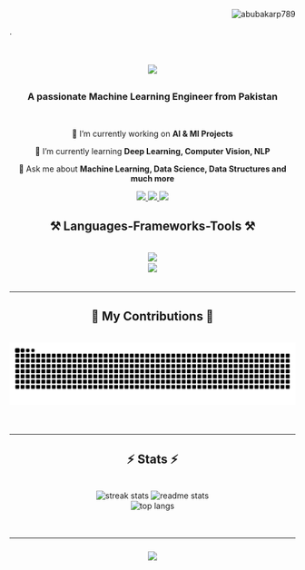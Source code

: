 <p align="right"> <img src="https://komarev.com/ghpvc/?username=abubakarp789&label=Profile%20views&color=0e75b6&style=flat" alt="abubakarp789" /> </p>.
<h1 align="center">
    <img src="https://readme-typing-svg.herokuapp.com/?font=Righteous&size=35&center=true&vCenter=true&width=500&height=70&duration=4000&lines=Hi+There!+👋;+I'm+Abu+Bakar!;" />
</h1>
<h3 align="center">A passionate Machine Learning Engineer from Pakistan</h3>
<br/>
<div align="center">

  🔭 I’m currently working on **AI & Ml Projects**
  
  🌱 I’m currently learning **Deep Learning, Computer Vision, NLP**

  💬 Ask me about **Machine Learning, Data Science, Data Structures and much more**
</div> 
<div align="center"> 
  <a href="mailto:abubakarp789@gmail.com">
    <img src="https://img.shields.io/badge/Gmail-333333?style=for-the-badge&logo=gmail&logoColor=red" />
  </a>
  <a href="https://www.linkedin.com/in/abubakar56" target="_blank">
    <img src="https://img.shields.io/badge/LinkedIn-0077B5?style=for-the-badge&logo=linkedin&logoColor=white" target="_blank" />
  </a>
  <a href="https://www.kaggle.com/abubakarp789" target="_blank">
    <img src="https://img.shields.io/badge/Kaggle-0077B5?style=for-the-badge&logo=Kaggle&logoColor=white" target="_blank" /> 
  </a>
</div>
<h2 align="center">⚒️ Languages-Frameworks-Tools ⚒️</h2>
<br/>
<div align="center">
    <img src="https://skillicons.dev/icons?i=html,css,vscode,github,git" />
  <br>
    <img src="https://skillicons.dev/icons?i=cpp,anaconda,python,scikitlearn,tensorflow,mysql,flask,gcp" />
</div>
<br/>
<hr/>
<div align="center">
  <h2>🐍 My Contributions 🐍</h2>
  <br>
  <img alt="snake eating my contributions" src="https://github.com/abubakarp789/abubakarp789/blob/output/github-contribution-grid-snake.svg?raw=true" />
  <br/><br/><br/>
</div>
<hr/>
<h2 align="center">⚡ Stats ⚡</h2>
<br>
<div align="center">
  <img width=390 src="https://streak-stats.demolab.com/?user=abubakarp789&count_private=true&theme=react&border_radius=10" alt="streak stats"/>
  <img width=390 src="https://github-readme-stats.vercel.app/api?username=abubakarp789&count_private=true&show_icons=true&theme=react&rank_icon=github&border_radius=10" alt="readme stats" />
  <br/>
  <img width=325 align="center" src="https://github-readme-stats.vercel.app/api/top-langs/?username=abubakarp789&hide=HTML&langs_count=8&layout=compact&theme=react&border_radius=10&size_weight=0.5&count_weight=0.5&exclude_repo=github-readme-stats" alt="top langs" />
</div>
<br/>
<br/>
<hr/>
<h3 align="center">
    <img src="https://readme-typing-svg.herokuapp.com/?font=Righteous&size=25&center=true&vCenter=true&width=500&height=70&duration=4000&lines=Thanks+For+Visiting!+✌️;+Shoot+Me+Message+On+LinkedIn!;+I'm+Always+Down+To+Collab+:)" />
</h1>
